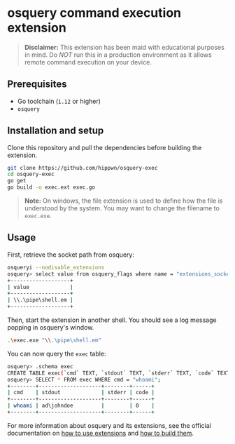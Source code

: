 # osquery command execution extension

> **Disclaimer:** This extension has been maid with educational purposes in mind. Do *NOT* run this in a production environment as it allows remote command execution on your device.

## Prerequisites

- Go toolchain (`1.12` or higher)
- `osquery`

## Installation and setup

Clone this repository and pull the dependencies before building the extension.
```bash
git clone https://github.com/hippwn/osquery-exec
cd osquery-exec
go get
go build -o exec.ext exec.go
```

> **Note:** On windows, the file extension is used to define how the file is understood by the system. You may want to change the filename to `exec.exe`.

## Usage

First, retrieve the socket path from osquery:
```bash
osqueryi --nodisable_extensions
osquery> select value from osquery_flags where name = "extensions_socket";
+-------------------+
| value             |
+-------------------+
| \\.\pipe\shell.em |
+-------------------+
```

Then, start the extension in another shell. You should see a log message popping in osquery's window.
```bash
.\exec.exe "\\.\pipe\shell.em"
```

You can now query the `exec` table:
```bash
osquery> .schema exec
CREATE TABLE exec(`cmd` TEXT, `stdout` TEXT, `stderr` TEXT, `code` TEXT);
osquery> SELECT * FROM exec WHERE cmd = "whoami";
+--------+--------------------+--------+------+
| cmd    | stdout             | stderr | code |
+--------+--------------------+--------+------+
| whoami | ad\johndoe         |        | 0    |
+--------+--------------------+--------+------+
```

For more information about osquery and its extensions, see the official documentation on [how to use extensions](https://osquery.readthedocs.io/en/stable/deployment/extensions/) and [how to build them](https://osquery.readthedocs.io/en/stable/development/osquery-sdk/).